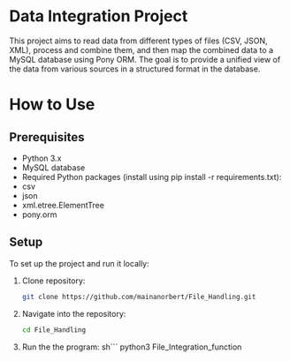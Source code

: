 # Data Integration Project
This project aims to read data from different types of files (CSV, JSON, XML), process and combine them, and then map the combined data to a MySQL database using Pony ORM.
The goal is to provide a unified view of the data from various sources in a structured format in the database.
# How to Use
## Prerequisites
- Python 3.x
- MySQL database
- Required Python packages (install using pip install -r requirements.txt):
- csv
- json
- xml.etree.ElementTree
- pony.orm
## Setup
To set up the project and run it locally:
1. Clone repository:
   ```bash
   git clone https://github.com/mainanorbert/File_Handling.git
2. Navigate into the repository:
   ```bash
   cd File_Handling
3. Run the the program:
   sh```
   python3 File_Integration_function
